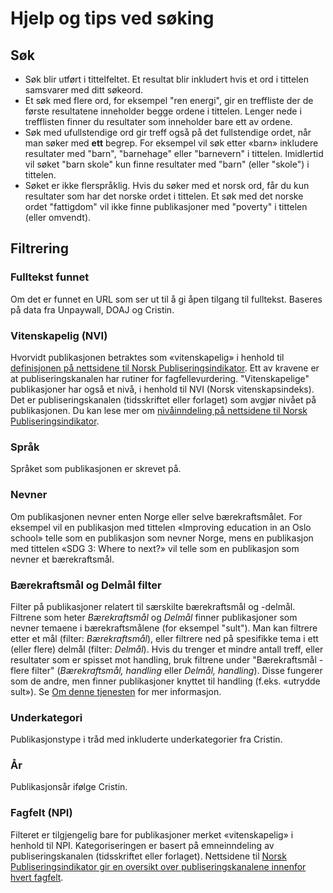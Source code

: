 # Hjelp og tips ved søking

## Søk
* Søk blir utført i tittelfeltet. Et resultat blir inkludert hvis et ord i tittelen samsvarer med ditt søkeord.
* Et søk med flere ord, for eksempel "ren energi", gir en treffliste der de første resultatene inneholder begge ordene i tittelen. Lenger nede i trefflisten finner du resultater som inneholder bare ett av ordene.  
* Søk med ufullstendige ord gir treff også på det fullstendige ordet, når man søker med **ett** begrep. For eksempel vil søk etter «barn» inkludere resultater med "barn", "barnehage" eller "barnevern" i tittelen. Imidlertid vil søket "barn skole" kun finne resultater med "barn" (eller "skole") i tittelen.
* Søket er ikke flerspråklig. Hvis du søker med et norsk ord, får du kun resultater som har det norske ordet i tittelen. Et søk med det norske ordet "fattigdom" vil ikke finne publikasjoner med "poverty" i tittelen (eller omvendt).  

## Filtrering
### Fulltekst funnet
Om det er funnet en URL som ser ut til å gi åpen tilgang til fulltekst. Baseres på data fra Unpaywall, DOAJ og Cristin.
### Vitenskapelig (NVI)
Hvorvidt publikasjonen betraktes som «vitenskapelig» i henhold til [definisjonen på nettsidene til Norsk Publiseringsindikator](https://npi.hkdir.no/informasjon#definisjoner). Ett av kravene er at publiseringskanalen har rutiner for fagfellevurdering. "Vitenskapelige" publikasjoner har også et nivå, i henhold til NVI (Norsk vitenskapsindeks). Det er publiseringskanalen (tidsskriftet eller forlaget) som avgjør nivået på publikasjonen. Du kan lese mer om [nivåinndeling på nettsidene til Norsk Publiseringsindikator](https://npi.hkdir.no/informasjon#nivaainndeling).
### Språk 
Språket som publikasjonen er skrevet på.
### Nevner 
Om publikasjonen nevner enten Norge eller selve bærekraftsmålet. For eksempel vil en publikasjon med tittelen «Improving education in an Oslo school» telle som en publikasjon som nevner Norge, mens en publikasjon med tittelen «SDG 3: Where to next?» vil telle som en publikasjon som nevner et bærekraftsmål. 
### Bærekraftsmål og Delmål filter
Filter på publikasjoner relatert til særskilte bærekraftsmål og -delmål. Filtrene som heter *Bærekraftsmål* og *Delmål* finner publikasjoner som nevner temaene i bærekraftsmålene (for eksempel "sult"). Man kan filtrere etter et mål (filter: *Bærekraftsmål*), eller filtrere ned på spesifikke tema i ett (eller flere) delmål (filter: *Delmål*).
Hvis du trenger et mindre antall treff, eller resultater som er spisset mot handling, bruk filtrene under "Bærekraftsmål - flere filter" (*Bærekraftsmål, handling* eller *Delmål, handling*). Disse fungerer som de andre, men finner publikasjoner knyttet til handling (f.eks. «utrydde sult»). Se [Om denne tjenesten](/om/om-tjenesten) for mer informasjon.
### Underkategori 
Publikasjonstype i tråd med inkluderte underkategorier fra Cristin.
### År
Publikasjonsår ifølge Cristin.
### Fagfelt (NPI)
Filteret er tilgjengelig bare for publikasjoner merket «vitenskapelig» i henhold til NPI. Kategoriseringen er basert på emneinndeling av publiseringskanalen (tidsskriftet eller forlaget). Nettsidene til [Norsk Publiseringsindikator gir en oversikt over publiseringskanalene innenfor hvert fagfelt](https://npi.hkdir.no/fagfeltoversikt).
